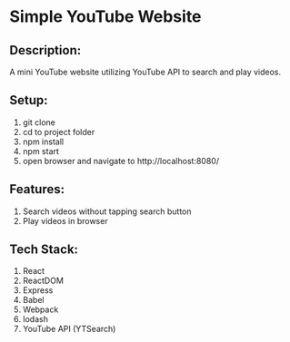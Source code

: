 # Simple YouTube Website

## Description:
A mini YouTube website utilizing YouTube API to search and play videos.

## Setup:
1. git clone 
2. cd to project folder
3. npm install
4. npm start
5. open browser and navigate to http://localhost:8080/

## Features:
1. Search videos without tapping search button
2. Play videos in browser

## Tech Stack:
1. React
2. ReactDOM
3. Express
4. Babel
5. Webpack
6. lodash
7. YouTube API (YTSearch)